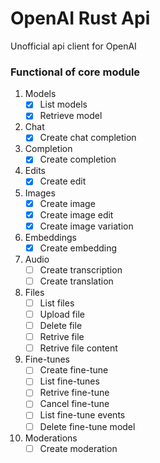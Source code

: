 # OpenAI Rust Api
Unofficial api client for OpenAI

### Functional of core module
1. Models
   - [x] List models
   - [x] Retrieve model
2. Chat
   - [x] Create chat completion
3. Completion
   - [x] Create completion
4. Edits
   - [x] Create edit
5. Images
   - [x] Create image
   - [x] Create image edit
   - [x] Create image variation
6. Embeddings
   - [x] Create embedding
7. Audio
   - [ ] Create transcription
   - [ ] Create translation
8. Files
   - [ ] List files
   - [ ] Upload file
   - [ ] Delete file
   - [ ] Retrive file
   - [ ] Retrive file content
9. Fine-tunes
   - [ ] Create fine-tune
   - [ ] List fine-tunes
   - [ ] Retrive fine-tune
   - [ ] Cancel fine-tune
   - [ ] List fine-tune events
   - [ ] Delete fine-tune model
10. Moderations
	- [ ] Create moderation
